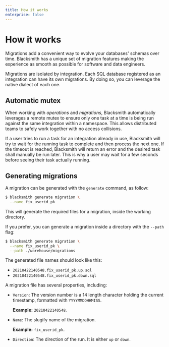 ```yaml
---
title: How it works
enterprise: false
---
```


# How it works

Migrations add a convenient way to evolve your databases' schemas over time.
Blacksmith has a unique set of migration features making the experience as smooth
as possible for software and data engineers.

Migrations are isolated by integration. Each SQL database registered as an
integration can have its own migrations. By doing so, you can leverage the native
dialect of each one.

## Automatic mutex

When working with *operations* and *migrations*, Blacksmith automatically leverages
a remote mutex to ensure only one task at a time is being run against the same
integration within a namespace. This allows distributed teams to safely work
together with no access collisions.

If a user tries to run a task for an integration already in use, Blacksmith will
try to wait for the running task to complete and then process the next one. If
the timeout is reached, Blacksmith will return an error and the desired task shall
manually be run later. This is why a user may wait for a few seconds before seeing
their task actually running.

## Generating migrations

A migration can be generated with the `generate` command, as follow:
```bash
$ blacksmith generate migration \
  --name fix_userid_pk
```

This will generate the required files for a migration, inside the working directory.

If you prefer, you can generate a migration inside a directory with the `--path`
flag:
```bash
$ blacksmith generate migration \
  --name fix_userid_pk \
  --path ./warehouse/migrations
```

The generated file names should look like this:
- `20210422140548.fix_userid_pk.up.sql`
- `20210422140548.fix_userid_pk.down.sql`

A migration file has several properties, including:
- `Version`: The version number is a 14 length character holding the current
  timestamp, formatted with `YYYYMMDDHHMISS`.
  
  **Example:** `20210422140548`.

- `Name`: The slugify name of the migration.

  **Example:** `fix_userid_pk`.

- `Direction`: The direction of the run. It is either `up` or `down`.
